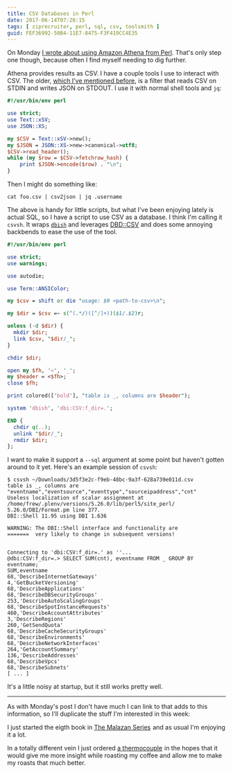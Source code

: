 ```yaml
---
title: CSV Databases in Perl
date: 2017-06-14T07:28:15
tags: [ ziprecruiter, perl, sql, csv, toolsmith ]
guid: FEF36992-50B4-11E7-8475-F3F419CC4E35
---
```

On Monday [I wrote about using Amazon Athena from
Perl](/posts/using-amazon-athena-from-perl/).  That's only step one though,
because often I find myself needing to dig further.

<!--more-->

Athena provides results as CSV.  I have a couple tools I use to interact with
CSV.  The older, [which I've mentioned
before](/posts/day-to-day-tools/#csv2json-https-github-com-frioux-dotfiles-blob-c109ceb28ef9ab34ac35ca07d943049763fdacb5-bin-csv2json),
is a filter that reads CSV on STDIN and writes JSON on STDOUT.  I use it with
normal shell tools and `jq`:

``` perl
#!/usr/bin/env perl

use strict;
use Text::xSV;
use JSON::XS;

my $CSV = Text::xSV->new();
my $JSON = JSON::XS->new->canonical->utf8;
$CSV->read_header();
while (my $row = $CSV->fetchrow_hash) {
    print $JSON->encode($row) . "\n";
}
```

Then I might do something like:

```
cat foo.csv | csv2json | jq .username
```

The above is handy for little scripts, but what I've been enjoying lately is
actual SQL, so I have a script to use CSV as a database. I think I'm calling it
`csvsh`.  It wraps [`dbish`](https://metacpan.org/pod/DBI::Shell) and leverages
[DBD::CSV](https://metacpan.org/pod/DBD::CSV) and does some annoying backbends
to ease the use of the tool.

``` perl
#!/usr/bin/env perl

use strict;
use warnings;

use autodie;

use Term::ANSIColor;

my $csv = shift or die "usage: $0 <path-to-csv>\n";

my $dir = $csv =~ s(^(.*/)([^/]+))($1/.$2)r;

unless (-d $dir) {
  mkdir $dir;
  link $csv, "$dir/_";
}

chdir $dir;

open my $fh, '<', '_';
my $header = <$fh>;
close $fh;

print colored(['bold'], "table is _, columns are $header");

system 'dbish', 'dbi:CSV:f_dir=.';

END {
  chdir q(..);
  unlink "$dir/_";
  rmdir $dir;
};
```

I want to make it support a `--sql` argument at some point but haven't gotten
around to it yet.  Here's an example session of `csvsh`:

```
$ csvsh ~/Downloads/3d5f3e2c-f9eb-48bc-9a3f-628a739e011d.csv
table is _, columns are "eventname","eventsource","eventtype","sourceipaddress","cnt"
Useless localization of scalar assignment at /home/frew/.plenv/versions/5.26.0/lib/perl5/site_perl/
5.26.0/DBI/Format.pm line 377.
DBI::Shell 11.95 using DBI 1.636

WARNING: The DBI::Shell interface and functionality are
=======  very likely to change in subsequent versions!


Connecting to 'dbi:CSV:f_dir=.' as ''...
@dbi:CSV:f_dir=.> SELECT SUM(cnt), eventname FROM _ GROUP BY eventname;
SUM,eventname
68,'DescribeInternetGateways'
4,'GetBucketVersioning'
68,'DescribeApplications'
68,'DescribeDBSecurityGroups'
253,'DescribeAutoScalingGroups'
68,'DescribeSpotInstanceRequests'
460,'DescribeAccountAttributes'
3,'DescribeRegions'
260,'GetSendQuota'
68,'DescribeCacheSecurityGroups'
68,'DescribeEnvironments'
68,'DescribeNetworkInterfaces'
264,'GetAccountSummary'
136,'DescribeAddresses'
68,'DescribeVpcs'
68,'DescribeSubnets'
[ ... ]
```

It's a little noisy at startup, but it still works pretty well.

---

As with Monday's post I don't have much I can link to that adds to this
information, so I'll duplicate the stuff I'm interested in this week:

I just started the eigth book in
<a target="_blank" href="https://www.amazon.com/gp/product/B00HL0MA3W/ref=as_li_tl?ie=UTF8&camp=1789&creative=9325&creativeASIN=B00HL0MA3W&linkCode=as2&tag=afoolishmanif-20&linkId=4adf7257ad865045c586e019e34aa593">The Malazan Series</a><img src="//ir-na.amazon-adsystem.com/e/ir?t=afoolishmanif-20&l=am2&o=1&a=B00HL0MA3W" width="1" height="1" border="0" alt="" style="border:none !important; margin:0px !important;" />
and as usual I'm enjoying it a lot.

In a totally different vein I just ordered
<a target="_blank" href="https://www.amazon.com/gp/product/B018QHQSB8/ref=as_li_tl?ie=UTF8&camp=1789&creative=9325&creativeASIN=B018QHQSB8&linkCode=as2&tag=afoolishmanif-20&linkId=9596369c129826b8979a250e7e65ad88">a thermocouple</a><img src="//ir-na.amazon-adsystem.com/e/ir?t=afoolishmanif-20&l=am2&o=1&a=B018QHQSB8" width="1" height="1" border="0" alt="" style="border:none !important; margin:0px !important;" />
in the hopes that it would give me more insight while roasting my coffee and
allow me to make my roasts that much better.
